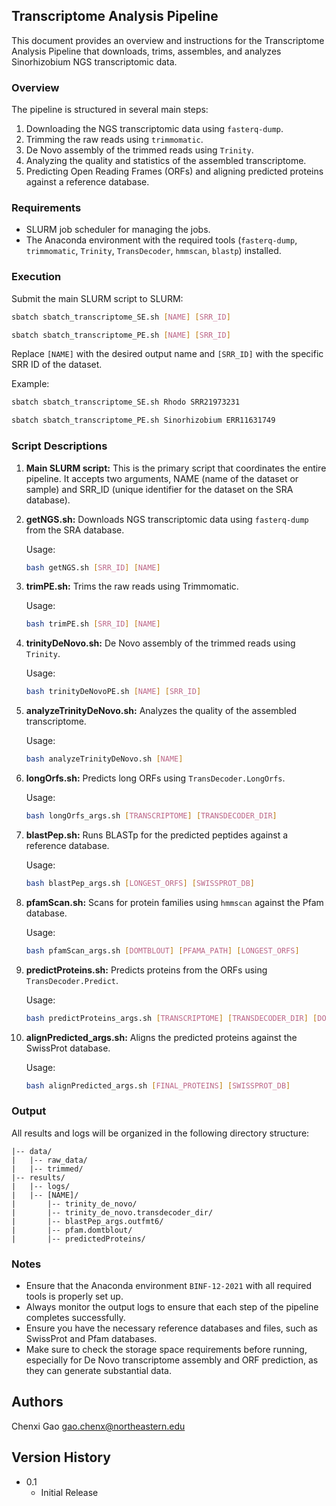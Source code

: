 ## Transcriptome Analysis Pipeline

This document provides an overview and instructions for the Transcriptome Analysis Pipeline that downloads, trims, assembles, and analyzes Sinorhizobium NGS transcriptomic data.

### Overview

The pipeline is structured in several main steps:
1. Downloading the NGS transcriptomic data using `fasterq-dump`.
2. Trimming the raw reads using `trimmomatic`.
3. De Novo assembly of the trimmed reads using `Trinity`.
4. Analyzing the quality and statistics of the assembled transcriptome.
5. Predicting Open Reading Frames (ORFs) and aligning predicted proteins against a reference database.

### Requirements

- SLURM job scheduler for managing the jobs.
- The Anaconda environment with the required tools (`fasterq-dump`, `trimmomatic`, `Trinity`, `TransDecoder`, `hmmscan`, `blastp`) installed.

### Execution

Submit the main SLURM script to SLURM:

```bash
sbatch sbatch_transcriptome_SE.sh [NAME] [SRR_ID]
```
```bash
sbatch sbatch_transcriptome_PE.sh [NAME] [SRR_ID]
```

Replace `[NAME]` with the desired output name and `[SRR_ID]` with the specific SRR ID of the dataset.

Example:
```bash
sbatch sbatch_transcriptome_SE.sh Rhodo SRR21973231
```
```bash
sbatch sbatch_transcriptome_PE.sh Sinorhizobium ERR11631749
```

### Script Descriptions

1. **Main SLURM script:** This is the primary script that coordinates the entire pipeline. It accepts two arguments, NAME (name of the dataset or sample) and SRR_ID (unique identifier for the dataset on the SRA database).

2. **getNGS.sh:** Downloads NGS transcriptomic data using `fasterq-dump` from the SRA database.

   Usage:
   ```bash
   bash getNGS.sh [SRR_ID] [NAME]
   ```

3. **trimPE.sh:** Trims the raw reads using Trimmomatic.

   Usage:
   ```bash
   bash trimPE.sh [SRR_ID] [NAME]
   ```

4. **trinityDeNovo.sh:** De Novo assembly of the trimmed reads using `Trinity`.

   Usage:
   ```bash
   bash trinityDeNovoPE.sh [NAME] [SRR_ID]
   ```

5. **analyzeTrinityDeNovo.sh:** Analyzes the quality of the assembled transcriptome.

   Usage:
   ```bash
   bash analyzeTrinityDeNovo.sh [NAME]
   ```

6. **longOrfs.sh:** Predicts long ORFs using `TransDecoder.LongOrfs`.

   Usage:
   ```bash
   bash longOrfs_args.sh [TRANSCRIPTOME] [TRANSDECODER_DIR]
   ```

7. **blastPep.sh:** Runs BLASTp for the predicted peptides against a reference database.

   Usage:
   ```bash
   bash blastPep_args.sh [LONGEST_ORFS] [SWISSPROT_DB]
   ```

8. **pfamScan.sh:** Scans for protein families using `hmmscan` against the Pfam database.

   Usage:
   ```bash
   bash pfamScan_args.sh [DOMTBLOUT] [PFAMA_PATH] [LONGEST_ORFS]
   ```

9. **predictProteins.sh:** Predicts proteins from the ORFs using `TransDecoder.Predict`.

   Usage:
   ```bash
   bash predictProteins_args.sh [TRANSCRIPTOME] [TRANSDECODER_DIR] [DOMTBLOUT] [OUTFMT]
   ```

10. **alignPredicted_args.sh:** Aligns the predicted proteins against the SwissProt database.

    Usage:
    ```bash
    bash alignPredicted_args.sh [FINAL_PROTEINS] [SWISSPROT_DB]
    ```

### Output

All results and logs will be organized in the following directory structure:

```
|-- data/
|   |-- raw_data/
|   |-- trimmed/
|-- results/
|   |-- logs/
|   |-- [NAME]/
|       |-- trinity_de_novo/
|       |-- trinity_de_novo.transdecoder_dir/
|       |-- blastPep_args.outfmt6/
|       |-- pfam.domtblout/
|       |-- predictedProteins/
```

### Notes

- Ensure that the Anaconda environment `BINF-12-2021` with all required tools is properly set up.
- Always monitor the output logs to ensure that each step of the pipeline completes successfully.
- Ensure you have the necessary reference databases and files, such as SwissProt and Pfam databases.
- Make sure to check the storage space requirements before running, especially for De Novo transcriptome assembly and ORF prediction, as they can generate substantial data.

## Authors

Chenxi Gao
gao.chenx@northeastern.edu

## Version History

* 0.1
    * Initial Release
